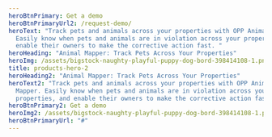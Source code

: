 ```yaml
---
heroBtnPrimary: Get a demo
heroBtnPrimaryUrl2: /request-demo/
heroText: "Track pets and animals across your properties with OPP Animal Mapper.
  Easily know when pets and animals are in violation across your properties, and
  enable their owners to make the corrective action fast. "
heroHeading: "Animal Mapper: Track Pets Across Your Properties"
heroImg: /assets/bigstock-naughty-playful-puppy-dog-bord-398414108-1.png
title: products-hero-2
heroHeading2: "Animal Mapper: Track Pets Across Your Properties"
heroText2: "Track pets and animals across your properties with OPP Animal
  Mapper. Easily know when pets and animals are in violation across your
  properties, and enable their owners to make the corrective action fast. "
heroBtnPrimary2: Get a demo
heroImg2: /assets/bigstock-naughty-playful-puppy-dog-bord-398414108-1.png
heroBtnPrimaryUrl: "#"
---
```

